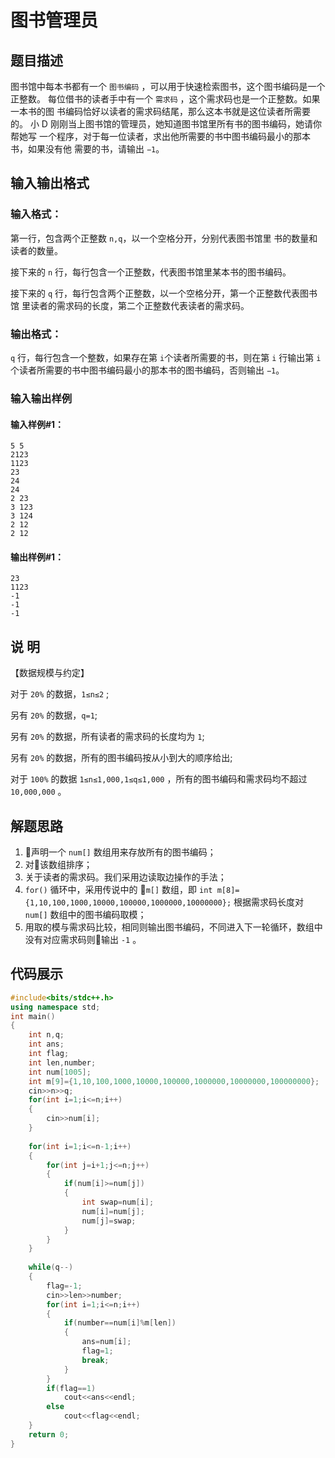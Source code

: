 # 图书管理员

## 题目描述

图书馆中每本书都有一个 `图书编码` ，可以用于快速检索图书，这个图书编码是一个正整数。 每位借书的读者手中有一个 `需求码` ，这个需求码也是一个正整数。如果一本书的图 书编码恰好以读者的需求码结尾，那么这本书就是这位读者所需要的。 小 D 刚刚当上图书馆的管理员，她知道图书馆里所有书的图书编码，她请你帮她写 一个程序，对于每一位读者，求出他所需要的书中图书编码最小的那本书，如果没有他 需要的书，请输出 `−1`。

## 输入输出格式
### 输入格式：
第一行，包含两个正整数 `n,q`，以一个空格分开，分别代表图书馆里 书的数量和读者的数量。

接下来的 `n` 行，每行包含一个正整数，代表图书馆里某本书的图书编码。

接下来的 `q` 行，每行包含两个正整数，以一个空格分开，第一个正整数代表图书馆 里读者的需求码的长度，第二个正整数代表读者的需求码。

### 输出格式：
`q` 行，每行包含一个整数，如果存在第 `i`个读者所需要的书，则在第 `i` 行输出第 `i` 个读者所需要的书中图书编码最小的那本书的图书编码，否则输出 `−1`。

### 输入输出样例
#### 输入样例#1：
``` 
5 5 
2123 
1123 
23 
24 
24 
2 23 
3 123 
3 124 
2 12 
2 12
```
#### 输出样例#1：
```
23 
1123 
-1 
-1 
-1 
```

## 说 明
【数据规模与约定】

对于 `20%` 的数据，`1≤n≤2` ;

另有 `20%` 的数据，`q=1`;

另有 `20%` 的数据，所有读者的需求码的长度均为 `1`;

另有 `20%` 的数据，所有的图书编码按从小到大的顺序给出;

对于 `100%` 的数据 `1≤n≤1,000,1≤q≤1,000` ，所有的图书编码和需求码均不超过 
`10,000,000` 。

## 解题思路
1. 声明一个 `num[]` 数组用来存放所有的图书编码；
2. 对该数组排序；
3. 关于读者的需求码。我们采用边读取边操作的手法；
4. `for()` 循环中，采用传说中的 `m[]` 数组，即 `int m[8]={1,10,100,1000,10000,100000,1000000,10000000};` 根据需求码长度对 `num[]` 数组中的图书编码取模；
5. 用取的模与需求码比较，相同则输出图书编码，不同进入下一轮循环，数组中没有对应需求码则输出 `-1` 。

## 代码展示
```C++
#include<bits/stdc++.h>
using namespace std;
int main()
{
	int n,q;
	int ans;
	int flag;
	int len,number;
	int num[1005];
	int m[9]={1,10,100,1000,10000,100000,1000000,10000000,100000000};
	cin>>n>>q;
	for(int i=1;i<=n;i++)
	{
		cin>>num[i];
	}
	
	for(int i=1;i<=n-1;i++)
	{
		for(int j=i+1;j<=n;j++)
		{
			if(num[i]>=num[j])
			{
				int swap=num[i];
				num[i]=num[j];
				num[j]=swap;
			}
		}
	}
	
	while(q--)
	{
		flag=-1;
		cin>>len>>number;
		for(int i=1;i<=n;i++)
		{
			if(number==num[i]%m[len])
			{
				ans=num[i];
				flag=1;
				break;
			}
		}
		if(flag==1)
			cout<<ans<<endl;
		else
			cout<<flag<<endl;
	}
	return 0;
}
```